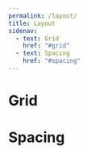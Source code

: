 ```yaml
---
permalink: /layout/
title: Layout
sidenav:
  - text: Grid
    href: "#grid"
  - text: Spacing
    href: "#spacing"
---
```


# Grid

# Spacing
